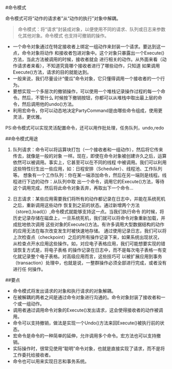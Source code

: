 #命令模式

命令模式可将“动作的请求者”从“动作的执行”对象中解耦。

>命令模式：将“请求”封装成对象，以便使用不同的请求、队列或日志来参数化其他对象。命令模式
也支持可撤销的操作。


* 一个命令对象通过在特定接收者上绑定一组动作来封装一个请求。要达到这一点，命令对象将动作
和接收者包进对象中。这个对象只暴露出一个Execute()方法，当此方法被调用的时候，接收者就会
进行相关的动作。从外面来看（动作请求者来看），不知道究竟哪个接收者进行了哪些动作，只知道
如果调用Execute()方法，请求的目的就能达到。
* 一般来说，我们尽量设计“傻瓜”命令对象，它只懂得调用一个接收者的一个行为。
* 要想实现一个多层次的撤销操作，可以使用一个堆栈记录操作过程的每一个命令。然后，不管什么
时候按下撤销按钮，你都可以从堆栈中取出最上层的命令，然后调用他的undo()方法。
* 利用宏命令，你可以动态地决定PartyCommand是由哪些命令组成，使用更灵活，更优雅。

PS:命令模式可以实现灵活配置命令，还可以用作批处理，任务队列，undo,redo

##命令模式用途

1. 队列请求：命令可以将运算块打包（一个接收者和一组动作），然后将它传来传去，就像是一般的对象
一样。现在，即使在命令对象被创建许久之后，运算依然可以被调用。事实上，它甚至可以在不同的线程
中被调用。我们可以利用这些特性衍生出一些应用，如：日程安排（Scheduler）、线程池、工作队列等。
想象有一个工作队列：你在某一端添加命令，然后在另一端则是线程。线程进行下边的动作：从队列中取
出一个命令，调用它的Execute()方法，等待这个调用完成，然后将此命令对象丢弃，再取出下一个命令...

2. 日志请求：某些应用需要我们将所有的动作都记录在日志中，并能在系统死机之后，重新调用这些动作
恢复到之前的状态。通过新增两个方法（store(),load()）,命令模式就能够支持这一点。当我们执行命令
的时候，将历史记录存储在磁盘上，一旦系统死机，我们就可以将命令对象重新加载，并成批地依次调用
这些对象的Execute()方法。有许多调用大型数据结构的动作的应用无法在每次改变发生时被快速地存储。
通过使用记录日志，我们可以将上次检查点（checkpoint）之后的所有操作记录下来，如果系统出现状况，
从检查点开水应用这些操作。如，对应电子表格应用，我们可能想要实现的错误恢复方式是，将电子表格
的操作记录在日志中，而不是每次电子表格一有变化就记录整个电子表格。对高级应用而言，这些技巧可
以被扩展应用到事务（transaction）处理中，也就是说，一整群操作必须全部进行完成，或者没有进行任
何操作。



##要点

* 命令模式将发出请求的对象和执行请求的对象解耦。
* 在被解耦的两者之间是通过命令对象进行沟通的。命令对象封装了接收者和一个或一组动作。
* 调用者通过调用命令对象的Execute()发出请求，这会使得接收者的动作被调用。
* 命令可以支持撤销，做法是实现一个Undo()方法来回Execute()被执行前的状态。
* 宏命令是命令的一种简单的延伸，允许调用多个命令。宏方法也可以支持撤销。
* 实际操作时，很常见使用“聪明”命令对象，也就是直接实现了请求，而不是将工作委托给接收者。
* 命令也可以用来实现日志和事务系统。
